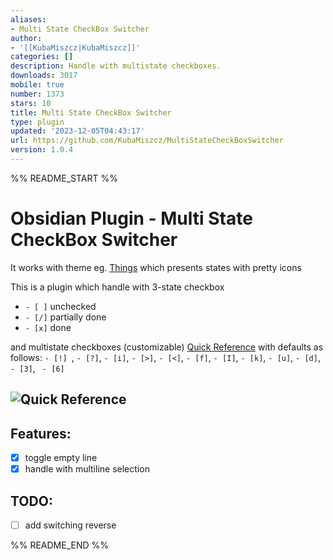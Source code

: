 ```yaml
---
aliases:
- Multi State CheckBox Switcher
author:
- '[[KubaMiszcz|KubaMiszcz]]'
categories: []
description: Handle with multistate checkboxes.
downloads: 3017
mobile: true
number: 1373
stars: 10
title: Multi State CheckBox Switcher
type: plugin
updated: '2023-12-05T04:43:17'
url: https://github.com/KubaMiszcz/MultiStateCheckBoxSwitcher
version: 1.0.4
---
```


%% README_START %%

# Obsidian Plugin - Multi State CheckBox Switcher
It works with theme eg. [Things](https://github.com/colineckert/obsidian-things) which presents states with pretty icons

This is a plugin which handle with 3-state checkbox
- `- [ ]` unchecked
- `- [/]` partially done
- `- [x]` done

and multistate checkboxes (customizable) [Quick Reference](https://github.com/colineckert/obsidian-things/blob/main/assets/checkbox-styles.png) with defaults as follows:
`- [!] `, ` - [?] `, ` - [i] `, ` - [>] `, ` - [<] `, ` - [f] `, ` - [I] `, ` - [k] `, ` - [u] `, ` - [d] `, ` - [3] `, ` - [6]`

## ![Quick Reference](https://raw.githubusercontent.com/KubaMiszcz/MultiStateCheckBoxSwitcher/HEAD//resources/checkbox-styles.png)

## Features:
- [x] toggle empty line
- [x] handle with multiline selection

## TODO:
- [ ] add switching reverse


%% README_END %%